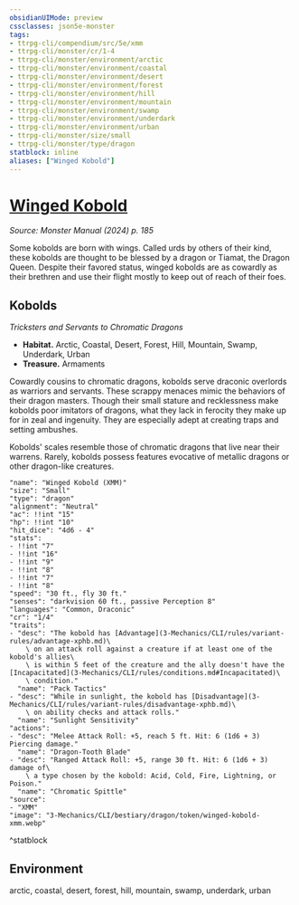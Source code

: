 ```yaml
---
obsidianUIMode: preview
cssclasses: json5e-monster
tags:
- ttrpg-cli/compendium/src/5e/xmm
- ttrpg-cli/monster/cr/1-4
- ttrpg-cli/monster/environment/arctic
- ttrpg-cli/monster/environment/coastal
- ttrpg-cli/monster/environment/desert
- ttrpg-cli/monster/environment/forest
- ttrpg-cli/monster/environment/hill
- ttrpg-cli/monster/environment/mountain
- ttrpg-cli/monster/environment/swamp
- ttrpg-cli/monster/environment/underdark
- ttrpg-cli/monster/environment/urban
- ttrpg-cli/monster/size/small
- ttrpg-cli/monster/type/dragon
statblock: inline
aliases: ["Winged Kobold"]
---
```

# [Winged Kobold](3-Mechanics\CLI\bestiary\dragon/winged-kobold-xmm.md)
*Source: Monster Manual (2024) p. 185*  

Some kobolds are born with wings. Called urds by others of their kind, these kobolds are thought to be blessed by a dragon or Tiamat, the Dragon Queen. Despite their favored status, winged kobolds are as cowardly as their brethren and use their flight mostly to keep out of reach of their foes.

## Kobolds

*Tricksters and Servants to Chromatic Dragons*

- **Habitat.** Arctic, Coastal, Desert, Forest, Hill, Mountain, Swamp, Underdark, Urban  
- **Treasure.** Armaments  

Cowardly cousins to chromatic dragons, kobolds serve draconic overlords as warriors and servants. These scrappy menaces mimic the behaviors of their dragon masters. Though their small stature and recklessness make kobolds poor imitators of dragons, what they lack in ferocity they make up for in zeal and ingenuity. They are especially adept at creating traps and setting ambushes.

Kobolds' scales resemble those of chromatic dragons that live near their warrens. Rarely, kobolds possess features evocative of metallic dragons or other dragon-like creatures.

```statblock
"name": "Winged Kobold (XMM)"
"size": "Small"
"type": "dragon"
"alignment": "Neutral"
"ac": !!int "15"
"hp": !!int "10"
"hit_dice": "4d6 - 4"
"stats":
- !!int "7"
- !!int "16"
- !!int "9"
- !!int "8"
- !!int "7"
- !!int "8"
"speed": "30 ft., fly 30 ft."
"senses": "darkvision 60 ft., passive Perception 8"
"languages": "Common, Draconic"
"cr": "1/4"
"traits":
- "desc": "The kobold has [Advantage](3-Mechanics/CLI/rules/variant-rules/advantage-xphb.md)\
    \ on an attack roll against a creature if at least one of the kobold's allies\
    \ is within 5 feet of the creature and the ally doesn't have the [Incapacitated](3-Mechanics/CLI/rules/conditions.md#Incapacitated)\
    \ condition."
  "name": "Pack Tactics"
- "desc": "While in sunlight, the kobold has [Disadvantage](3-Mechanics/CLI/rules/variant-rules/disadvantage-xphb.md)\
    \ on ability checks and attack rolls."
  "name": "Sunlight Sensitivity"
"actions":
- "desc": "Melee Attack Roll: +5, reach 5 ft. Hit: 6 (1d6 + 3) Piercing damage."
  "name": "Dragon-Tooth Blade"
- "desc": "Ranged Attack Roll: +5, range 30 ft. Hit: 6 (1d6 + 3) damage of\
    \ a type chosen by the kobold: Acid, Cold, Fire, Lightning, or Poison."
  "name": "Chromatic Spittle"
"source":
- "XMM"
"image": "3-Mechanics/CLI/bestiary/dragon/token/winged-kobold-xmm.webp"
```
^statblock

## Environment

arctic, coastal, desert, forest, hill, mountain, swamp, underdark, urban